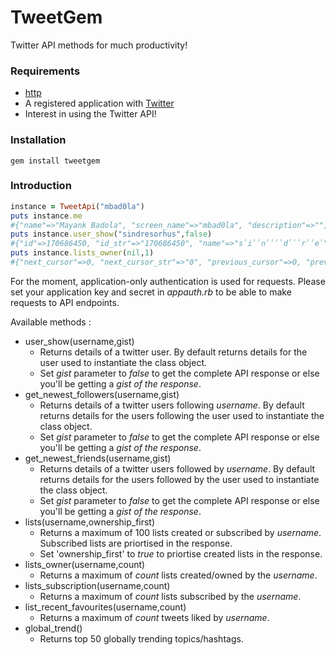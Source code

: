 # TweetGem
Twitter API methods for much productivity!

### Requirements
* [http](https://github.com/httprb/http)
* A registered application with [Twitter](https://apps.twitter.com/)
* Interest in using the Twitter API!

### Installation

    gem install tweetgem
    
### Introduction

```ruby
instance = TweetApi("mbad0la")
puts instance.me
#{"name"=>"Mayank Badola", "screen_name"=>"mbad0la", "description"=>"", "url"=>nil, "profile_pic"=>"https://abs.twimg.com/sticky/default_profile_images/default_profile_3_normal.png", "followers"=>5, "friends"=>82}
puts instance.user_show("sindresorhus",false)
#{"id"=>170686450, "id_str"=>"170686450", "name"=>"s̾i̾̾n̾̾̾̾d̾̾̾r̾̾e̾", "screen_name"=>"sindresorhus", "location"=>"✈", "profile_location"=>nil, "url"=>"https://sindresorhus.com", "description"=>"Aspiring rebel. ♥️ Node.js .•○°★☾ Creator of AVA, TodoMVC, @Yeoman. Blog: https://blog.sindresorhus.com", "protected"=>false, "followers_count"=>20995, "friends_count"=>175, "listed_count"=>775, "created_at"=>"Sun Jul 25 13:48:23 +0000 2010", "favourites_count"=>8826, "utc_offset"=>3600, "time_zone"=>"Stockholm", "geo_enabled"=>true, "verified"=>false, "statuses_count"=>9676, "lang"=>"en", "status"=>{"created_at"=>"Fri Jan 22 16:53:58 +0000 2016", "id"=>690578161155883008, "id_str"=>"690578161155883008", "text"=>"@dcaizergues The extension is for Chrome and Opera.", "source"=>"<a href=\"http://twitter.com/download/iphone\" rel=\"nofollow\">Twitter for iPhone</a>", "truncated"=>false, "in_reply_to_status_id"=>690562284511457280, "in_reply_to_status_id_str"=>"690562284511457280", "in_reply_to_user_id"=>97392632, "in_reply_to_user_id_str"=>"97392632", "in_reply_to_screen_name"=>"dcaizergues", "geo"=>nil, "coordinates"=>nil, "place"=>nil, "contributors"=>nil, "is_quote_status"=>false, "retweet_count"=>0, "favorite_count"=>0, "entities"=>{"hashtags"=>[], "symbols"=>[], "user_mentions"=>[{"screen_name"=>"dcaizergues", "name"=>"Urban_Freakshow", "id"=>97392632, "id_str"=>"97392632", "indices"=>[0, 12]}], "urls"=>[]}, "favorited"=>false, "retweeted"=>false, "lang"=>"en"}, "contributors_enabled"=>false, "is_translator"=>false, "is_translation_enabled"=>false, "profile_background_color"=>"FAFAFA", "profile_background_image_url"=>"http://pbs.twimg.com/profile_background_images/378800000162762149/nc8yEsGJ.jpeg", "profile_background_image_url_https"=>"https://pbs.twimg.com/profile_background_images/378800000162762149/nc8yEsGJ.jpeg", "profile_background_tile"=>false, "profile_image_url"=>"http://pbs.twimg.com/profile_images/687354950125547520/v2PxJJ27_normal.png", "profile_image_url_https"=>"https://pbs.twimg.com/profile_images/687354950125547520/v2PxJJ27_normal.png", "profile_banner_url"=>"https://pbs.twimg.com/profile_banners/170686450/1452652634", "profile_link_color"=>"6B589A", "profile_sidebar_border_color"=>"FFFFFF", "profile_sidebar_fill_color"=>"DDEEF6", "profile_text_color"=>"333333", "profile_use_background_image"=>false, "has_extended_profile"=>false, "default_profile"=>false, "default_profile_image"=>false, "following"=>nil, "follow_request_sent"=>nil, "notifications"=>nil}
puts instance.lists_owner(nil,1)
#{"next_cursor"=>0, "next_cursor_str"=>"0", "previous_cursor"=>0, "previous_cursor_str"=>"0", "lists"=>[{"id"=>232843492, "id_str"=>"232843492", "name"=>"List test", "uri"=>"/mbad0la/lists/list-test", "subscriber_count"=>0, "member_count"=>0, "mode"=>"public", "description"=>"A list made to check out this feature", "slug"=>"list-test", "full_name"=>"@mbad0la/list-test", "created_at"=>"Sat Jan 23 09:35:28 +0000 2016", "following"=>false, "user"=>{"id"=>4442799560, "id_str"=>"4442799560", "name"=>"Mayank Badola", "screen_name"=>"mbad0la", "location"=>"", "description"=>"", "url"=>nil, "entities"=>{"description"=>{"urls"=>[]}}, "protected"=>false, "followers_count"=>5, "friends_count"=>82, "listed_count"=>0, "created_at"=>"Thu Dec 03 14:33:57 +0000 2015", "favourites_count"=>0, "utc_offset"=>nil, "time_zone"=>nil, "geo_enabled"=>false, "verified"=>false, "statuses_count"=>0, "lang"=>"en", "contributors_enabled"=>false, "is_translator"=>false, "is_translation_enabled"=>false, "profile_background_color"=>"C0DEED", "profile_background_image_url"=>"http://abs.twimg.com/images/themes/theme1/bg.png", "profile_background_image_url_https"=>"https://abs.twimg.com/images/themes/theme1/bg.png", "profile_background_tile"=>false, "profile_image_url"=>"http://abs.twimg.com/sticky/default_profile_images/default_profile_3_normal.png", "profile_image_url_https"=>"https://abs.twimg.com/sticky/default_profile_images/default_profile_3_normal.png", "profile_link_color"=>"0084B4", "profile_sidebar_border_color"=>"C0DEED", "profile_sidebar_fill_color"=>"DDEEF6", "profile_text_color"=>"333333", "profile_use_background_image"=>true, "has_extended_profile"=>false, "default_profile"=>true, "default_profile_image"=>true, "following"=>nil, "follow_request_sent"=>nil, "notifications"=>nil}}]}
```
For the moment, application-only authentication is used for requests.
Please set your application key and secret in _appauth.rb_ to be able to make requests to API endpoints. 

Available methods :
* user_show(username,gist)
  * Returns details of a twitter user. By default returns details for the user used to instantiate the class object.
  * Set _gist_ parameter to _false_ to get the complete API response or else you'll be getting a *gist of the response*.
* get_newest_followers(username,gist)
  * Returns details of a twitter users following _username_. By default returns details for the users following the user used to instantiate the class object.
  * Set _gist_ parameter to _false_ to get the complete API response or else you'll be getting a *gist of the response*.
* get_newest_friends(username,gist)
  * Returns details of a twitter users followed by _username_. By default returns details for the users followed by the user used to instantiate the class object.
  * Set _gist_ parameter to _false_ to get the complete API response or else you'll be getting a *gist of the response*.
* lists(username,ownership_first)
  * Returns a maximum of 100 lists created or subscribed by _username_. Subscribed lists are priortised in the response.
  * Set 'ownership_first' to _true_ to priortise created lists in the response.
* lists_owner(username,count)
  * Returns a maximum of _count_ lists created/owned by the _username_.
* lists_subscription(username,count)
  * Returns a maximum of _count_ lists subscribed by the _username_.
* list_recent_favourites(username,count)
  * Returns a maximum of _count_ tweets liked by _username_.
* global_trend()
  * Returns top 50 globally trending topics/hashtags.

    

    

    

